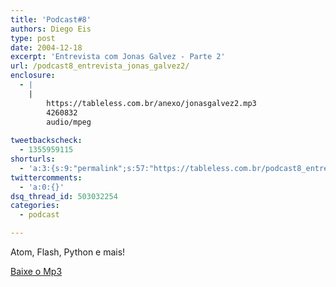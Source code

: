 ```yaml
---
title: 'Podcast#8'
authors: Diego Eis
type: post
date: 2004-12-18
excerpt: 'Entrevista com Jonas Galvez - Parte 2'
url: /podcast8_entrevista_jonas_galvez2/
enclosure:
  - |
    |
        https://tableless.com.br/anexo/jonasgalvez2.mp3
        4260832
        audio/mpeg
        
tweetbackscheck:
  - 1355959115
shorturls:
  - 'a:3:{s:9:"permalink";s:57:"https://tableless.com.br/podcast8_entrevista_jonas_galvez2";s:7:"tinyurl";s:26:"https://tinyurl.com/3rxq5tj";s:4:"isgd";s:19:"https://is.gd/B5vWBA";}'
twittercomments:
  - 'a:0:{}'
dsq_thread_id: 503032254
categories:
  - podcast

---
```

Atom, Flash, Python e mais!
              
[Baixe o Mp3][1]

 [1]: https://tableless.com.br/anexo/jonasgalvez2.mp3